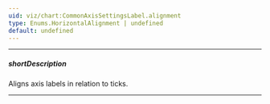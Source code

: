 ```yaml
---
uid: viz/chart:CommonAxisSettingsLabel.alignment
type: Enums.HorizontalAlignment | undefined
default: undefined
---
```

---
##### shortDescription
Aligns axis labels in relation to ticks.

---
<!--
&lt;!-- Description goes here --&gt;

-->